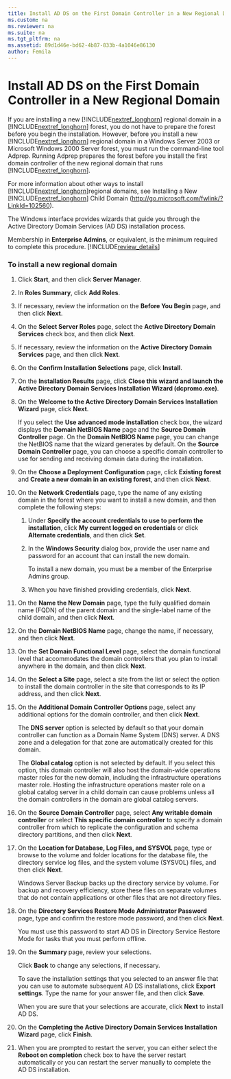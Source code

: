 ```yaml
---
title: Install AD DS on the First Domain Controller in a New Regional Domain
ms.custom: na
ms.reviewer: na
ms.suite: na
ms.tgt_pltfrm: na
ms.assetid: 89d1d46e-bd62-4b87-833b-4a1046e86130
author: Femila
---
```

# Install AD DS on the First Domain Controller in a New Regional Domain
If you are installing a new [!INCLUDE[nextref_longhorn](../Token/nextref_longhorn_md.md)] regional domain in a [!INCLUDE[nextref_longhorn](../Token/nextref_longhorn_md.md)] forest, you do not have to prepare the forest before you begin the installation. However, before you install a new [!INCLUDE[nextref_longhorn](../Token/nextref_longhorn_md.md)] regional domain in a Windows Server 2003 or Microsoft Windows 2000 Server forest, you must run the command\-line tool Adprep. Running Adprep prepares the forest before you install the first domain controller of the new regional domain that runs [!INCLUDE[nextref_longhorn](../Token/nextref_longhorn_md.md)].  
  
For more information about other ways to install [!INCLUDE[nextref_longhorn](../Token/nextref_longhorn_md.md)]regional domains, see Installing a New [!INCLUDE[nextref_longhorn](../Token/nextref_longhorn_md.md)] Child Domain \([http:\/\/go.microsoft.com\/fwlink\/?LinkId\=102560](http://go.microsoft.com/fwlink/?LinkId=102560)\).  
  
The Windows interface provides wizards that guide you through the Active Directory Domain Services \(AD DS\) installation process.  
  
Membership in **Enterprise Admins**, or equivalent, is the minimum required to complete this procedure. [!INCLUDE[review_details](../Token/review_details_md.md)]  
  
### To install a new regional domain  
  
1.  Click **Start**, and then click **Server Manager**.  
  
2.  In **Roles Summary**, click **Add Roles**.  
  
3.  If necessary, review the information on the **Before You Begin** page, and then click **Next**.  
  
4.  On the **Select Server Roles** page, select the **Active Directory Domain Services** check box, and then click **Next**.  
  
5.  If necessary, review the information on the **Active Directory Domain Services** page, and then click **Next**.  
  
6.  On the **Confirm Installation Selections** page, click **Install**.  
  
7.  On the **Installation Results** page, click **Close this wizard and launch the Active Directory Domain Services Installation Wizard \(dcpromo.exe\)**.  
  
8.  On the **Welcome to the Active Directory Domain Services Installation Wizard** page, click **Next**.  
  
    If you select the **Use advanced mode installation** check box, the wizard displays the **Domain NetBIOS Name** page and the **Source Domain Controller** page. On the **Domain NetBIOS Name** page, you can change the NetBIOS name that the wizard generates by default. On the **Source Domain Controller** page, you can choose a specific domain controller to use for sending and receiving domain data during the installation.  
  
9. On the **Choose a Deployment Configuration** page, click **Existing forest** and **Create a new domain in an existing forest**, and then click **Next**.  
  
10. On the **Network Credentials** page, type the name of any existing domain in the forest where you want to install a new domain, and then complete the following steps:  
  
    1.  Under **Specify the account credentials to use to perform the installation**, click **My current logged on credentials** or click **Alternate credentials**, and then click **Set**.  
  
    2.  In the **Windows Security** dialog box, provide the user name and password for an account that can install the new domain.  
  
        To install a new domain, you must be a member of the Enterprise Admins group.  
  
    3.  When you have finished providing credentials, click **Next**.  
  
11. On the **Name the New Domain** page, type the fully qualified domain name \(FQDN\) of the parent domain and the single\-label name of the child domain, and then click **Next**.  
  
12. On the **Domain NetBIOS Name** page, change the name, if necessary, and then click **Next**.  
  
13. On the **Set Domain Functional Level** page, select the domain functional level that accommodates the domain controllers that you plan to install anywhere in the domain, and then click **Next**.  
  
14. On the **Select a Site** page, select a site from the list or select the option to install the domain controller in the site that corresponds to its IP address, and then click **Next**.  
  
15. On the **Additional Domain Controller Options** page, select any additional options for the domain controller, and then click **Next**.  
  
    The **DNS server** option is selected by default so that your domain controller can function as a Domain Name System \(DNS\) server. A DNS zone and a delegation for that zone are automatically created for this domain.  
  
    The **Global catalog** option is not selected by default. If you select this option, this domain controller will also host the domain\-wide operations master roles for the new domain, including the infrastructure operations master role. Hosting the infrastructure operations master role on a global catalog server in a child domain can cause problems unless all the domain controllers in the domain are global catalog servers.  
  
16. On the **Source Domain Controller** page, select **Any writable domain controller** or select **This specific domain controller** to specify a domain controller from which to replicate the configuration and schema directory partitions, and then click **Next**.  
  
17. On the **Location for Database, Log Files, and SYSVOL** page, type or browse to the volume and folder locations for the database file, the directory service log files, and the system volume \(SYSVOL\) files, and then click **Next**.  
  
    Windows Server Backup backs up the directory service by volume. For backup and recovery efficiency, store these files on separate volumes that do not contain applications or other files that are not directory files.  
  
18. On the **Directory Services Restore Mode Administrator Password** page, type and confirm the restore mode password, and then click **Next**.  
  
    You must use this password to start AD DS in Directory Service Restore Mode for tasks that you must perform offline.  
  
19. On the **Summary** page, review your selections.  
  
    Click **Back** to change any selections, if necessary.  
  
    To save the installation settings that you selected to an answer file that you can use to automate subsequent AD DS installations, click **Export settings**. Type the name for your answer file, and then click **Save**.  
  
    When you are sure that your selections are accurate, click **Next** to install AD DS.  
  
20. On the **Completing the Active Directory Domain Services Installation Wizard** page, click **Finish**.  
  
21. When you are prompted to restart the server, you can either select the **Reboot on completion** check box to have the server restart automatically or you can restart the server manually to complete the AD DS installation.  
  
